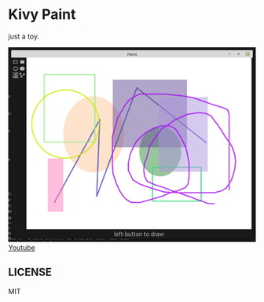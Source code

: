 # Kivy Paint

just a toy.

![](screenshot.png)
[Youtube](https://youtu.be/ovpvwEgdEVg)

## LICENSE

MIT
